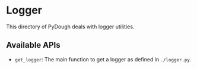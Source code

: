 # Logger

This directory of PyDough deals with logger utilities.

## Available APIs

- `get_logger`: The main function to get a logger as defined in `./logger.py`.
